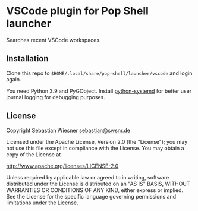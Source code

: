 # VSCode plugin for Pop Shell launcher

Searches recent VSCode workspaces.

## Installation

Clone this repo to `$HOME/.local/share/pop-shell/launcher/vscode` and login again.

You need Python 3.9 and PyGObject.
Install [python-systemd][1] for better user journal logging  for debugging purposes.

[1]: https://github.com/systemd/python-systemd

## License

Copyright Sebastian Wiesner <sebastian@swsnr.de>

Licensed under the Apache License, Version 2.0 (the "License");
you may not use this file except in compliance with the License.
You may obtain a copy of the License at

<http://www.apache.org/licenses/LICENSE-2.0>

Unless required by applicable law or agreed to in writing, software
distributed under the License is distributed on an "AS IS" BASIS,
WITHOUT WARRANTIES OR CONDITIONS OF ANY KIND, either express or implied.
See the License for the specific language governing permissions and
limitations under the License.
